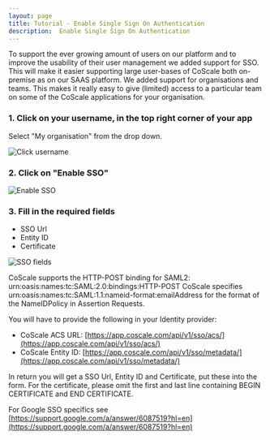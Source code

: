 ```yaml
---
layout: page
title: Tutorial - Enable Single Sign On Authentication
description:  Enable Single Sign On Authentication
---
```


To support the ever growing amount of users on our platform and to improve the usability of their user management we added support for SSO. This will make it easier supporting large user-bases of CoScale both on-premise as on our SAAS platform.
We added support for organisations and teams. This makes it really easy to give (limited) access to a particular team on some of the CoScale applications for your organisation.

### 1. Click on your username, in the top right corner of your app

Select "My organisation" from the drop down.

<img src="{{ site.baseurl}}/gfx/tutorials/sso-authentication/01-click-username.png" alt="Click username" class="img-responsive" />

### 2. Click on "Enable SSO"

<img src="{{ site.baseurl}}/gfx/tutorials/sso-authentication/02-enable-sso.png" alt="Enable SSO" class="img-responsive" />

### 3. Fill in the required fields

* SSO Url
* Entity ID
* Certificate

<img src="{{ site.baseurl}}/gfx/tutorials/sso-authentication/03-sso-fields.png" alt="SSO fields" class="img-responsive" />

CoScale supports the HTTP-POST binding for SAML2: urn:oasis:names:tc:SAML:2.0:bindings:HTTP-POST
CoScale specifies urn:oasis:names:tc:SAML:1.1:nameid-format:emailAddress for the format of the NameIDPolicy in Assertion Requests.

You will have to provide the following in your Identity provider:
* CoScale ACS URL: [https://app.coscale.com/api/v1/sso/acs/](https://app.coscale.com/api/v1/sso/acs/)
* CoScale Entity ID: [https://app.coscale.com/api/v1/sso/metadata/](https://app.coscale.com/api/v1/sso/metadata/)

In return you will get a SSO Url, Entity ID and Certificate, put these into the form. For the certificate, please omit the first and last line containing BEGIN CERTIFICATE and END CERTIFICATE.

For Google SSO specifics see [https://support.google.com/a/answer/6087519?hl=en](https://support.google.com/a/answer/6087519?hl=en)
